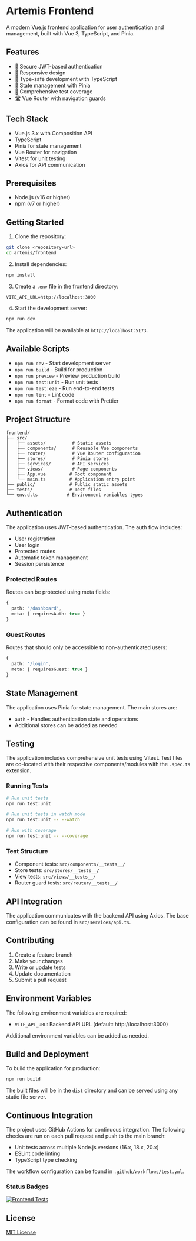 # Artemis Frontend

A modern Vue.js frontend application for user authentication and management, built with Vue 3, TypeScript, and Pinia.

## Features

- 🔐 Secure JWT-based authentication
- 📱 Responsive design
- 🎯 Type-safe development with TypeScript
- 🏪 State management with Pinia
- 🧪 Comprehensive test coverage
- 🛣️ Vue Router with navigation guards

## Tech Stack

- Vue.js 3.x with Composition API
- TypeScript
- Pinia for state management
- Vue Router for navigation
- Vitest for unit testing
- Axios for API communication

## Prerequisites

- Node.js (v16 or higher)
- npm (v7 or higher)

## Getting Started

1. Clone the repository:
```bash
git clone <repository-url>
cd artemis/frontend
```

2. Install dependencies:
```bash
npm install
```

3. Create a `.env` file in the frontend directory:
```env
VITE_API_URL=http://localhost:3000
```

4. Start the development server:
```bash
npm run dev
```

The application will be available at `http://localhost:5173`.

## Available Scripts

- `npm run dev` - Start development server
- `npm run build` - Build for production
- `npm run preview` - Preview production build
- `npm run test:unit` - Run unit tests
- `npm run test:e2e` - Run end-to-end tests
- `npm run lint` - Lint code
- `npm run format` - Format code with Prettier

## Project Structure

```
frontend/
├── src/
│   ├── assets/          # Static assets
│   ├── components/      # Reusable Vue components
│   ├── router/          # Vue Router configuration
│   ├── stores/          # Pinia stores
│   ├── services/        # API services
│   ├── views/           # Page components
│   ├── App.vue         # Root component
│   └── main.ts         # Application entry point
├── public/             # Public static assets
├── tests/              # Test files
└── env.d.ts           # Environment variables types
```

## Authentication

The application uses JWT-based authentication. The auth flow includes:

- User registration
- User login
- Protected routes
- Automatic token management
- Session persistence

### Protected Routes

Routes can be protected using meta fields:

```typescript
{
  path: '/dashboard',
  meta: { requiresAuth: true }
}
```

### Guest Routes

Routes that should only be accessible to non-authenticated users:

```typescript
{
  path: '/login',
  meta: { requiresGuest: true }
}
```

## State Management

The application uses Pinia for state management. The main stores are:

- `auth` - Handles authentication state and operations
- Additional stores can be added as needed

## Testing

The application includes comprehensive unit tests using Vitest. Test files are co-located with their respective components/modules with the `.spec.ts` extension.

### Running Tests

```bash
# Run unit tests
npm run test:unit

# Run unit tests in watch mode
npm run test:unit -- --watch

# Run with coverage
npm run test:unit -- --coverage
```

### Test Structure

- Component tests: `src/components/__tests__/`
- Store tests: `src/stores/__tests__/`
- View tests: `src/views/__tests__/`
- Router guard tests: `src/router/__tests__/`

## API Integration

The application communicates with the backend API using Axios. The base configuration can be found in `src/services/api.ts`.

## Contributing

1. Create a feature branch
2. Make your changes
3. Write or update tests
4. Update documentation
5. Submit a pull request

## Environment Variables

The following environment variables are required:

- `VITE_API_URL`: Backend API URL (default: http://localhost:3000)

Additional environment variables can be added as needed.

## Build and Deployment

To build the application for production:

```bash
npm run build
```

The built files will be in the `dist` directory and can be served using any static file server.

## Continuous Integration

The project uses GitHub Actions for continuous integration. The following checks are run on each pull request and push to the main branch:

- Unit tests across multiple Node.js versions (16.x, 18.x, 20.x)
- ESLint code linting
- TypeScript type checking

The workflow configuration can be found in `.github/workflows/test.yml`.

### Status Badges

[![Frontend Tests](https://github.com/ericso/artemis/actions/workflows/test.yml/badge.svg)](https://github.com/<username>/artemis/actions/workflows/test.yml)

## License

[MIT License](LICENSE)
